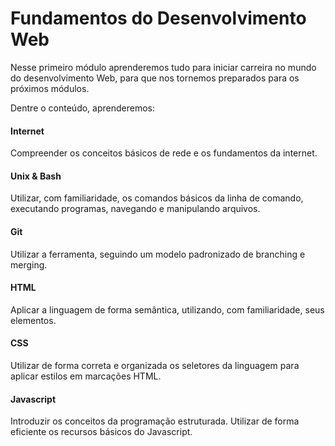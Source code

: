 # Fundamentos do Desenvolvimento Web

Nesse primeiro módulo aprenderemos tudo para iniciar carreira no mundo do desenvolvimento Web, para que nos tornemos preparados para os próximos módulos.

Dentre o conteúdo, aprenderemos:

#### Internet
Compreender os conceitos básicos de rede e os fundamentos da internet.

#### Unix & Bash
Utilizar, com familiaridade, os comandos básicos da linha de comando, executando programas, navegando e manipulando arquivos.

#### Git
Utilizar a ferramenta, seguindo um modelo padronizado de branching e merging.

#### HTML
Aplicar a linguagem de forma semântica, utilizando, com familiaridade, seus elementos.

#### CSS
Utilizar de forma correta e organizada os seletores da linguagem para aplicar estilos em marcações HTML.

#### Javascript
Introduzir os conceitos da programação estruturada.
Utilizar de forma eficiente os recursos básicos do Javascript.
